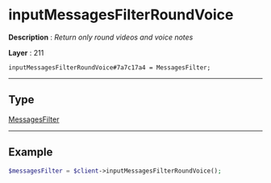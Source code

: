 # inputMessagesFilterRoundVoice

**Description** : *Return only round videos and voice notes*

**Layer** : 211

```tl
inputMessagesFilterRoundVoice#7a7c17a4 = MessagesFilter;
```

---

## Type

[MessagesFilter](type/MessagesFilter)

---

## Example

```php
$messagesFilter = $client->inputMessagesFilterRoundVoice();
```